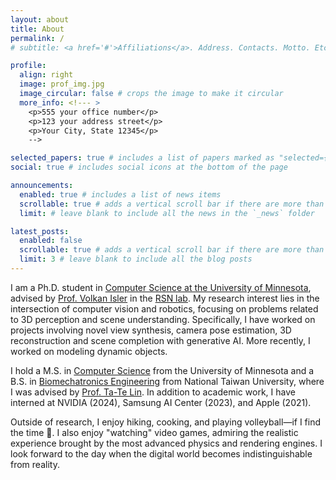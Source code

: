 ```yaml
---
layout: about
title: About
permalink: /
# subtitle: <a href='#'>Affiliations</a>. Address. Contacts. Motto. Etc.

profile:
  align: right
  image: prof_img.jpg
  image_circular: false # crops the image to make it circular
  more_info: <!--- >
    <p>555 your office number</p>
    <p>123 your address street</p>
    <p>Your City, State 12345</p>
    -->

selected_papers: true # includes a list of papers marked as "selected={true}"
social: true # includes social icons at the bottom of the page

announcements:
  enabled: true # includes a list of news items
  scrollable: true # adds a vertical scroll bar if there are more than 3 news items
  limit: # leave blank to include all the news in the `_news` folder

latest_posts:
  enabled: false
  scrollable: true # adds a vertical scroll bar if there are more than 3 new posts items
  limit: 3 # leave blank to include all the blog posts
---
```


I am a Ph.D. student in [Computer Science at the University of Minnesota](https://cse.umn.edu/cs), advised by [Prof. Volkan Isler](https://www.cs.utexas.edu/~isler/) in the [RSN lab](https://rsn.cs.utexas.edu/). My research interest lies in the intersection of computer vision and robotics, focusing on problems related to 3D perception and scene understanding. Specifically, I have worked on projects involving novel view synthesis, camera pose estimation, 3D reconstruction and scene completion with generative AI. More recently, I worked on modeling dynamic objects. 


I hold a M.S. in [Computer Science](https://cse.umn.edu/cs) from the University of Minnesota and a B.S. in [Biomechatronics Engineering](https://www.bime.ntu.edu.tw/English/cp_n_100874.html) from National Taiwan University, where I was advised by [Prof. Ta-Te Lin](https://ttlin.bime.ntu.edu.tw/team-%e5%9c%98%e9%9a%8a/). In addition to academic work, I have interned at NVIDIA (2024), Samsung AI Center (2023), and Apple (2021).

Outside of research, I enjoy hiking, cooking, and playing volleyball—if I find the time :grimacing:. I also enjoy "watching" video games, admiring the realistic experience brought by the most advanced physics and rendering engines. I look forward to the day when the digital world becomes indistinguishable from reality.
